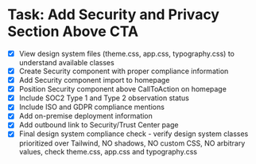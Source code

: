 # Task: Add Security and Privacy Section Above CTA

- [x] View design system files (theme.css, app.css, typography.css) to understand available classes
- [x] Create Security component with proper compliance information
- [x] Add Security component import to homepage
- [x] Position Security component above CallToAction on homepage
- [x] Include SOC2 Type 1 and Type 2 observation status
- [x] Include ISO and GDPR compliance mentions
- [x] Add on-premise deployment information
- [x] Add outbound link to Security/Trust Center page
- [x] Final design system compliance check - verify design system classes prioritized over Tailwind, NO shadows, NO custom CSS, NO arbitrary values, check theme.css, app.css and typography.css